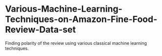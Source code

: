 # Various-Machine-Learning-Techniques-on-Amazon-Fine-Food-Review-Data-set
Finding polarity of the review using various classical machine learning techniques.
